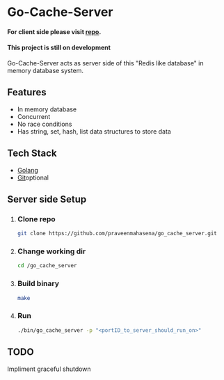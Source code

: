 # Go-Cache-Server

#### For client side please visit  [repo](https://github.com/praveenmahasena/go_cache_client).
#### This project is still on development

Go-Cache-Server acts as server side of this "Redis like database" in memory database system.</br>

## Features
 - In memory database
 - Concurrent
 - No race conditions
 - Has string, set, hash, list data structures to store data

## Tech Stack
 - [Golang](https://go.dev/dl)
 - [Git](https://git-scm.com/downloads)optional

## Server side Setup

 1. ### Clone repo

    ```bash
    git clone https://github.com/praveenmahasena/go_cache_server.git
    ```

 2. ### Change working dir

    ```bash
    cd /go_cache_server
    ```

 3. ### Build binary

    ```bash
    make
    ```

 4. ### Run
    ```bash
    ./bin/go_cache_server -p "<portID_to_server_should_run_on>"
    ```
## TODO
 Impliment graceful shutdown
